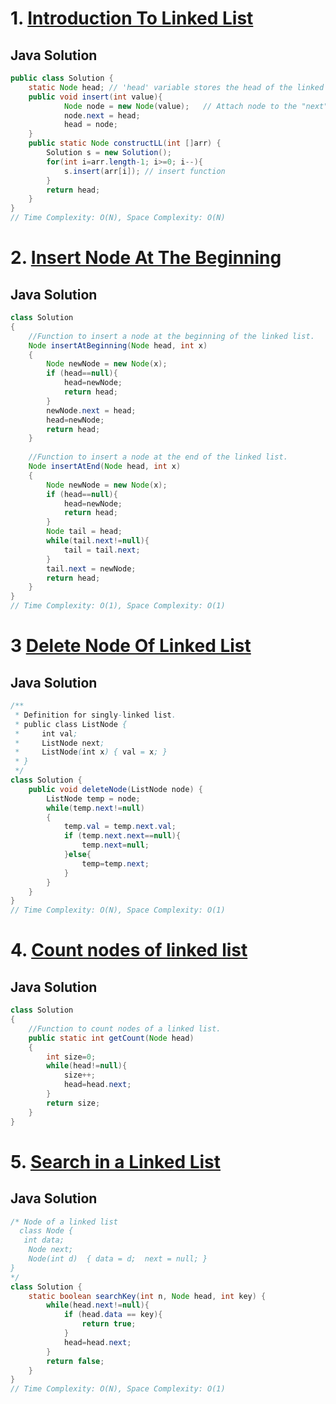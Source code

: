 # 1. [Introduction To Linked List](https://www.codingninjas.com/studio/problems/introduction-to-linked-list_8144737?utm_source=youtube&utm_medium=affiliate&utm_campaign=Codestudio_Linkedlistseries&leftPanelTabValue=PROBLEM)
## Java Solution
```Java
public class Solution {
    static Node head; // 'head' variable stores the head of the linked list
    public void insert(int value){
            Node node = new Node(value);   // Attach node to the "next" of the previous node
            node.next = head;
            head = node;
    }
    public static Node constructLL(int []arr) {
        Solution s = new Solution();
        for(int i=arr.length-1; i>=0; i--){
            s.insert(arr[i]); // insert function
        }
        return head;
    }
}
// Time Complexity: O(N), Space Complexity: O(N)
```

# 2. [ Insert Node At The Beginning](https://www.geeksforgeeks.org/problems/linked-list-insertion-1587115620/0)
## Java Solution
```Java
class Solution
{
    //Function to insert a node at the beginning of the linked list.
    Node insertAtBeginning(Node head, int x)
    {
        Node newNode = new Node(x);
        if (head==null){
            head=newNode;
            return head;
        }
        newNode.next = head;
        head=newNode;
        return head;
    }
    
    //Function to insert a node at the end of the linked list.
    Node insertAtEnd(Node head, int x)
    {
        Node newNode = new Node(x);
        if (head==null){
            head=newNode;
            return head;
        }
        Node tail = head;
        while(tail.next!=null){
            tail = tail.next;
        }
        tail.next = newNode;
        return head;
    }
}
// Time Complexity: O(1), Space Complexity: O(1)
```

# 3 [Delete Node Of Linked List](https://leetcode.com/problems/delete-node-in-a-linked-list/description/)
## Java Solution
```Java
/**
 * Definition for singly-linked list.
 * public class ListNode {
 *     int val;
 *     ListNode next;
 *     ListNode(int x) { val = x; }
 * }
 */
class Solution {
    public void deleteNode(ListNode node) {
        ListNode temp = node;
        while(temp.next!=null)
        {
            temp.val = temp.next.val;
            if (temp.next.next==null){
                temp.next=null;
            }else{
                temp=temp.next;
            }
        }
    }
}
// Time Complexity: O(N), Space Complexity: O(1)
```

# 4. [Count nodes of linked list](https://www.geeksforgeeks.org/problems/count-nodes-of-linked-list/0)
## Java Solution
```Java
class Solution
{
    //Function to count nodes of a linked list.
    public static int getCount(Node head)
    {
        int size=0;
        while(head!=null){
            size++;
            head=head.next;
        }
        return size;
    }
}
```

# 5. [Search in a Linked List](https://www.geeksforgeeks.org/problems/search-in-linked-list-1664434326/1)
## Java Solution
```Java
/* Node of a linked list
  class Node {
   int data;
    Node next;
    Node(int d)  { data = d;  next = null; }
}
*/
class Solution {
    static boolean searchKey(int n, Node head, int key) {
        while(head.next!=null){
            if (head.data == key){
                return true;
            }
            head=head.next;
        }
        return false;
    }
}
// Time Complexity: O(N), Space Complexity: O(1)
```
